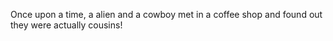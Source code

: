 Once upon a time, a alien and a cowboy met in a coffee shop and found out they were actually cousins!
